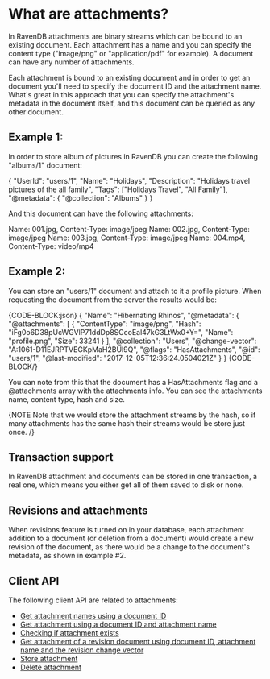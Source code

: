 # What are attachments?

In RavenDB attachments are binary streams which can be bound to an existing document. 
Each attachment has a name and you can specify the content type ("image/png" or "application/pdf" for example).
A document can have any number of attachments.

Each attachment is bound to an existing document and in order to get an document you'll need to specify the document ID and the attachment name. 
What's great in this approach that you can specify the attachment's metadata in the document itself, and this document can be queried as any other document.

## Example 1:

In order to store album of pictures in RavenDB you can create the following "albums/1" document:

{
    "UserId": "users/1",
    "Name": "Holidays",
    "Description": "Holidays travel pictures of the all family",
    "Tags": ["Holidays Travel", "All Family"],
    "@metadata": {
        "@collection": "Albums"
    }
}

And this document can have the following attachments:

Name: 001.jpg, Content-Type: image/jpeg
Name: 002.jpg, Content-Type: image/jpeg
Name: 003.jpg, Content-Type: image/jpeg
Name: 004.mp4, Content-Type: video/mp4

## Example 2:

You can store an "users/1" document and attach to it a profile picture.
When requesting the document from the server the results would be:

{CODE-BLOCK:json}
{
  "Name": "Hibernating Rhinos",
  "@metadata": {
    "@attachments": [
      {
        "ContentType": "image/png",
        "Hash": "iFg0o6D38pUcWGVlP71ddDp8SCcoEal47kG3LtWx0+Y=",
        "Name": "profile.png",
        "Size": 33241
      }
    ],
    "@collection": "Users",
    "@change-vector": "A:1061-D11EJRPTVEGKpMaH2BUl9Q",
    "@flags": "HasAttachments",
    "@id": "users/1",
    "@last-modified": "2017-12-05T12:36:24.0504021Z"
  }
}
{CODE-BLOCK/}

You can note from this that the document has a HasAttachments flag and a @attachments array with the attachments info.
You can see the attachments name, content type, hash and size.

{NOTE Note that we would store the attachment streams by the hash, so if many attachments has the same hash their streams would be store just once. /}

## Transaction support

In RavenDB attachment and documents can be stored in one transaction, a real one, which means you either get all of them saved to disk or none.

## Revisions and attachments

When revisions feature is turned on in your database, each attachment addition to a document (or deletion from a document) would create a new revision of the document, 
as there would be a change to the document's metadata, as shown in example #2. 

## Client API

The following client API are related to attachments:

- [Get attachment names using a document ID](../../../client-api/commands/attachments/get) 
- [Get attachment using a document ID and attachment name](../../../client-api/session/attachments/get)
- [Checking if attachment exists](../../../client-api/commands/attachments/get) 
- [Get attachment of a revision document using document ID, attachment name and the revision change vector](../../../client-api/commands/attachments/get) 
- [Store attachment](../../../client-api/session/attachments/put)
- [Delete attachment](../../../client-api/session/attachments/delete)
